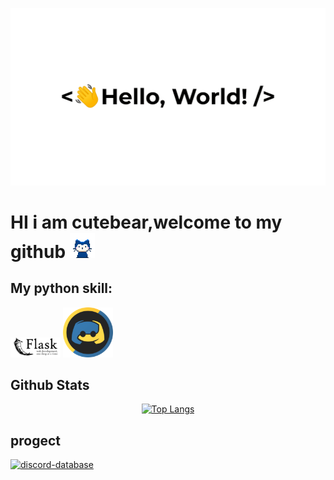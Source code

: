 ![HI THERE👋](https://github.com/cutebear0123/cutebear0123/blob/main/hello%20world.gif?raw=true "Hi there ")
# HI i am cutebear,welcome to my github <img src="https://github.com/cutebear0123/cutebear0123/blob/main/mona-whisper.gif?raw=true" width="40" height="40" />

## My python skill:
<img src="https://github.com/cutebear0123/cutebear0123/blob/main/flask.png?raw=true" width="80">
<img src="https://github.com/cutebear0123/cutebear0123/blob/main/discordpy.svg?raw=true" width="80">

<!-- ## Other skill: -->


## Github Stats  

<div align="center">
<p>
  <a href="https://github.com/cutebear0123">
  <img src="https://github-readme-stats.vercel.app/api?username=cutebear0123" alt="Top Langs">
  </a>
</p>
</div>  

## progect

[![discord-database](https://github-readme-stats.vercel.app/api/pin/?username=cutebear0123&repo=discord_database)](https://github.com/cutebear0123/discord_database)

